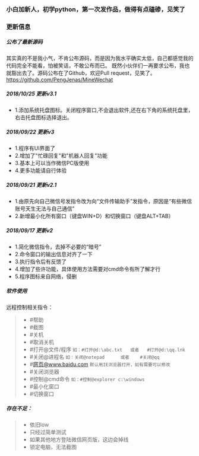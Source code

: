 ### 小白加新人，初学python，第一次发作品，做得有点磕碜，见笑了

### 更新信息

##### 公布了最新源码
其实真的不是我小气，不肯公布源码，而是因为我水平确实太低，自己都感觉我的代码完全不能看，怕被笑话，不敢公布而已。
既然小伙伴们一再要求公布，我也就豁出去了。源码公布在了Github，欢迎Pull request，见笑了。
https://github.com/PengJenas/MineWechat

##### 2018/10/25  更新v3.1
- 1.添加系统托盘图标。关闭程序窗口,不会退出软件,还在右下角的系统托盘里，右击托盘图标选择退出。


##### 2018/09/22  更新v3
- 1.程序有UI界面了
- 2.增加了"忙碌回复"和"机器人回复"功能
- 3.基本上可以当作微信PC版使用
- 4.更多功能请自行体验

##### 2018/09/21  更新v2.1
- 1.由原先向自己微信号发指令改为向“文件传输助手”发指令，原因是“有些微信账号天生无法与自己通信”
- 2.新增最小化所有窗口（键盘WIN+D）和切换窗口（键盘ALT+TAB）

##### 2018/09/17  更新v2
- 1.简化微信指令，去掉不必要的“暗号”
- 2.命令窗口的输出信息对齐了一下
- 3.执行指令后有反馈了
- 4.增加了些许功能，具体使用方法需要对cmd命令有所了解才行
- 5.程序图标来自网络，侵删

##### 软件使用
远程控制相关指令：
> *  #帮助
> *  #截图
> *  #关机
> *  #取消关机
> *  #打开@文件/程序                `如：#打开@d:\abc.txt   或者   #打开@d:\qq.lnk`
> *  #关闭@进程名                   `如：关闭@notepad      或者    #关闭@qq`
> *  #网页@www.baidu.com           `默认用IE浏览器打开，如有需要可以修改`
> *  #关闭浏览器
> *  #控制@cmd命令                  `如：#控制@explorer c:\windows`   
> *  #最小化窗口
> *  #切换窗口

##### 存在不足：
> *  依旧low
> *  只经过简单测试
> *  如果其他地方登陆微信网页版，这边会掉线
> *  锁定电脑，无法截图


    
    
      


